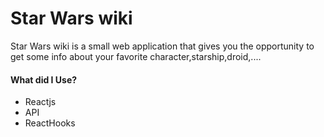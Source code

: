 # Star Wars wiki

Star Wars wiki is a small web application that gives you the opportunity to get some info about your favorite character,starship,droid,....

#### What did I Use?

- Reactjs
- API
- ReactHooks



